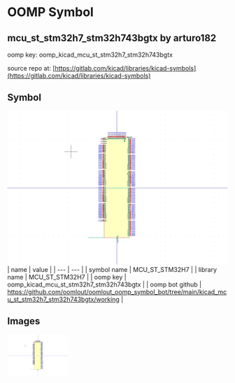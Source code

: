 # OOMP Symbol  
## mcu_st_stm32h7_stm32h743bgtx  by arturo182  
  
oomp key: oomp_kicad_mcu_st_stm32h7_stm32h743bgtx  
  
source repo at: [https://gitlab.com/kicad/libraries/kicad-symbols](https://gitlab.com/kicad/libraries/kicad-symbols)  
## Symbol  
  
[![working.png](working_600.png)](working.png)  
| name | value | 
| --- | --- | 
| symbol name | MCU_ST_STM32H7 | 
| library name | MCU_ST_STM32H7 | 
| oomp key | oomp_kicad_mcu_st_stm32h7_stm32h743bgtx | 
| oomp bot github | https://github.com/oomlout/oomlout_oomp_symbol_bot/tree/main/kicad_mcu_st_stm32h7_stm32h743bgtx/working | 
## Images  
  
[![working.png](working_140.png)](working.png)  
